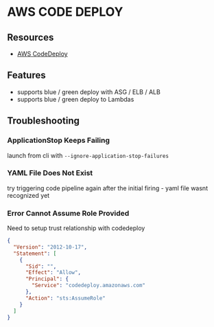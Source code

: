 # AWS CODE DEPLOY

## Resources

- [AWS CodeDeploy](https://docs.aws.amazon.com/codedeploy/latest/userguide/welcome.html)

## Features

- supports blue / green deploy with ASG / ELB / ALB
- supports blue / green deploy to Lambdas

## Troubleshooting

### ApplicationStop Keeps Failing

launch from cli with `--ignore-application-stop-failures`

### YAML File Does Not Exist

try triggering code pipeline again after the initial firing - yaml file wasnt
recognized yet

### Error Cannot Assume Role Provided

Need to setup trust relationship with codedeploy
```json
{
  "Version": "2012-10-17",
  "Statement": [
    {
      "Sid": "",
      "Effect": "Allow",
      "Principal": {
        "Service": "codedeploy.amazonaws.com"
      },
      "Action": "sts:AssumeRole"
    }
  ]
}
```
